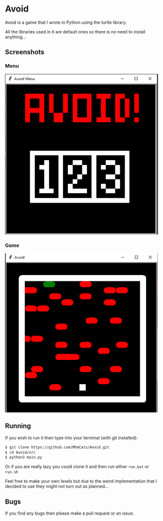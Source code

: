 # Avoid

Avoid is a game that I wrote in Python using the turtle library.

All the libraries used in it are default ones so there is no need to install anything...

## Screenshots

### Menu

![Menu](https://github.com/MhmCats/Avoid/blob/main/assets/menu.png)

### Game

![Game](https://github.com/MhmCats/Avoid/blob/main/assets/game.png)


## Running

If you wish to run it then type into your terminal (with git installed):

```sh
$ git clone https://github.com/MhmCats/Avoid.git
$ cd Avoid/src
$ python3 main.py
```

Or if you are really lazy you could clone it and then run either `run.bat` or `run.sh`

Feel free to make your own levels but due to the weird implementation that I decided to use they might not turn out as planned...

## Bugs

If you find any bugs then please make a pull request or an issue.
